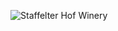 ![Staffelter Hof Winery](https://github.com/PedroEvaristo1/SQL_notebooks/blob/main/MKn_Staffelter_Hof.jpeg)
